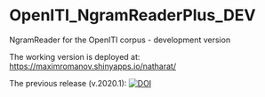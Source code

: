 # OpenITI_NgramReaderPlus_DEV

NgramReader for the OpenITI corpus - development version

The working version is deployed at: <https://maximromanov.shinyapps.io/natharat/>

The previous release (v.2020.1):  [![DOI](https://zenodo.org/badge/DOI/10.5281/zenodo.3725855.svg)](https://doi.org/10.5281/zenodo.3725855)
